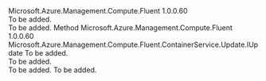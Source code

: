 <Type Name="IWithUpdateAgentPoolCount" FullName="Microsoft.Azure.Management.Compute.Fluent.ContainerService.Update.IWithUpdateAgentPoolCount">
  <TypeSignature Language="C#" Value="public interface IWithUpdateAgentPoolCount" />
  <TypeSignature Language="ILAsm" Value=".class public interface auto ansi abstract IWithUpdateAgentPoolCount" />
  <TypeSignature Language="DocId" Value="T:Microsoft.Azure.Management.Compute.Fluent.ContainerService.Update.IWithUpdateAgentPoolCount" />
  <TypeSignature Language="VB.NET" Value="Public Interface IWithUpdateAgentPoolCount" />
  <TypeSignature Language="F#" Value="type IWithUpdateAgentPoolCount = interface" />
  <AssemblyInfo>
    <AssemblyName>Microsoft.Azure.Management.Compute.Fluent</AssemblyName>
    <AssemblyVersion>1.0.0.60</AssemblyVersion>
  </AssemblyInfo>
  <Interfaces />
  <Docs>
    <summary>To be added.</summary>
    <remarks>To be added.</remarks>
  </Docs>
  <Members>
    <Member MemberName="WithAgentVMCount">
      <MemberSignature Language="C#" Value="public Microsoft.Azure.Management.Compute.Fluent.ContainerService.Update.IUpdate WithAgentVMCount (int agentCount);" />
      <MemberSignature Language="ILAsm" Value=".method public hidebysig newslot virtual instance class Microsoft.Azure.Management.Compute.Fluent.ContainerService.Update.IUpdate WithAgentVMCount(int32 agentCount) cil managed" />
      <MemberSignature Language="DocId" Value="M:Microsoft.Azure.Management.Compute.Fluent.ContainerService.Update.IWithUpdateAgentPoolCount.WithAgentVMCount(System.Int32)" />
      <MemberSignature Language="VB.NET" Value="Public Function WithAgentVMCount (agentCount As Integer) As IUpdate" />
      <MemberSignature Language="F#" Value="abstract member WithAgentVMCount : int -&gt; Microsoft.Azure.Management.Compute.Fluent.ContainerService.Update.IUpdate" Usage="iWithUpdateAgentPoolCount.WithAgentVMCount agentCount" />
      <MemberType>Method</MemberType>
      <AssemblyInfo>
        <AssemblyName>Microsoft.Azure.Management.Compute.Fluent</AssemblyName>
        <AssemblyVersion>1.0.0.60</AssemblyVersion>
      </AssemblyInfo>
      <ReturnValue>
        <ReturnType>Microsoft.Azure.Management.Compute.Fluent.ContainerService.Update.IUpdate</ReturnType>
      </ReturnValue>
      <Parameters>
        <Parameter Name="agentCount" Type="System.Int32" />
      </Parameters>
      <Docs>
        <param name="agentCount">To be added.</param>
        <summary>To be added.</summary>
        <returns>To be added.</returns>
        <remarks>To be added.</remarks>
      </Docs>
    </Member>
  </Members>
</Type>